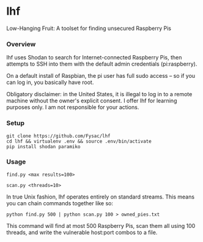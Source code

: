 # lhf

Low-Hanging Fruit: A toolset for finding unsecured Raspberry Pis

### Overview

lhf uses Shodan to search for Internet-connected Raspberry Pis, then attempts to SSH into them with the default admin credentials (pi:raspberry).

On a default install of Raspbian, the pi user has full sudo access – so if you can log in, you basically have root.

Obligatory disclaimer: in the United States, it is illegal to log in to a remote machine without the owner's explicit consent. I offer lhf for learning purposes only. I am not responsible for your actions.

### Setup
    git clone https://github.com/Fysac/lhf
    cd lhf && virtualenv .env && source .env/bin/activate
    pip install shodan paramiko

### Usage

`find.py <max results=100>`

`scan.py <threads=10>`

In true Unix fashion, lhf operates entirely on standard streams. This means you can chain commands together like so:

    python find.py 500 | python scan.py 100 > owned_pies.txt

This command will find at most 500 Raspberry Pis, scan them all using 100 threads, and write the vulnerable host:port combos to a file.
